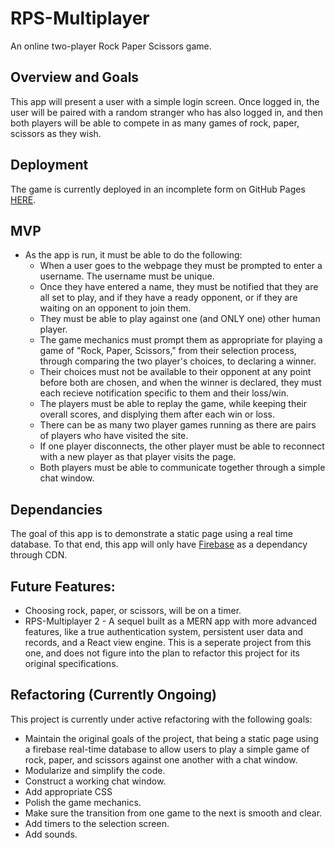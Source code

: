 # RPS-Multiplayer
An online two-player Rock Paper Scissors game.

## Overview and Goals
This app will present a user with a simple login screen. Once logged in, the user will be paired with a random stranger who has also logged in, and then both players will be able to compete in as many games of rock, paper, scissors as they wish.

## Deployment
The game is currently deployed in an incomplete form on GitHub Pages [HERE](https://druidan.github.io/RPS-Multiplayer/).

## MVP
* As the app is run, it must be able to do the following:
  * When a user goes to the webpage they must be prompted to enter a username. The username must be unique. 
  * Once they have entered a name, they must be notified that they are all set to play, and if they have a ready opponent, or if they are waiting on an opponent to join them.
  * They must be able to play against one (and ONLY one) other human player.
  * The game mechanics must prompt them as appropriate for playing a game of "Rock, Paper, Scissors," from their selection process, through comparing the two player's choices, to declaring a winner.
  * Their choices must not be available to their opponent at any point before both are chosen, and when the winner is declared, they must each recieve notification specific to them and their loss/win.
  * The players must be able to replay the game, while keeping their overall scores, and displying them after each win or loss.
  * There can be as many two player games running as there are pairs of players who have visited the site.
  * If one player disconnects, the other player must be able to reconnect with a new player as that player visits the page.
  * Both players must be able to communicate together through a simple chat window.

## Dependancies
The goal of this app is to demonstrate a static page using a real time database. To that end, this app will only have [Firebase](https://firebase.google.com/) as a dependancy through CDN. 

## Future Features:
* Choosing rock, paper, or scissors, will be on a timer. 
* RPS-Multiplayer 2 - A sequel built as a MERN app with more advanced features, like a true authentication system, persistent user data and records, and a React view engine. This is a seperate project from this one, and does not figure into the plan to refactor this project for its original specifications. 

## Refactoring (Currently Ongoing)
This project is currently under active refactoring with the following goals:
* Maintain the original goals of the project, that being a static page using a firebase real-time database to allow users to play a simple game of rock, paper, and scissors against one another with a chat window. 
* Modularize and simplify the code.
* Construct a working chat window.
* Add appropriate CSS
* Polish the game mechanics.
* Make sure the transition from one game to the next is smooth and clear.
* Add timers to the selection screen.
* Add sounds.